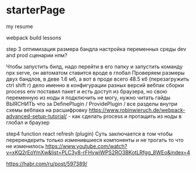 # starterPage
my resume


webpack build lessons

step 3
оптимизация размера бандла
настройка переменных среды dev and prod 
сценарии нпм?

Чтобы запустить билд, надо перейти в его папку и запустить команду npx serve, он автоматом ставится вроде в глобал
Проверяем размеры двух бандлов, в деве 1.6 мб, а вот в проде всего 48.5 кб (перезагружить ctrl shift r) дело именно в конфигурации разных версий вебпак сборки
process env поставил пакет и есть доступ из браузера, но свою переменную из ноды я подключить не могу, нужно читать гайды
ВЫЯСНИТЬ что за DefinePlugin / ProvidePlugin / все разделы внутри схемы вебпака на расшифровку
https://www.robinwieruch.de/webpack-advanced-setup-tutorial/ - как сделать process и протащить из ноды в глобал и браузер

step4 
function react refresh (plugin)
Суть заключается в том чтобы перерендерить только изменившиеся компоненты и не трогать то что не изменилось
https://www.youtube.com/watch?v=xKQ2rEoYmXw&list=PLC3y8-rFHvwiWPS2RO3BKotLRfgg_8WEo&index=4

https://habr.com/ru/post/597389/
